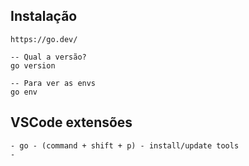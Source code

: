 ## Instalação
    https://go.dev/

    -- Qual a versão?
    go version

    -- Para ver as envs
    go env

## VSCode extensões
    - go - (command + shift + p) - install/update tools
    - 
